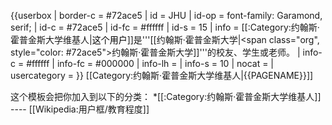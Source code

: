 {{userbox
| border-c      = #72ace5
| id            = JHU
| id-op    = font-family: Garamond, serif;
| id-c          = #72ace5
| id-fc         = #ffffff
| id-s          = 15
| info          = [[:Category:约翰斯·霍普金斯大学维基人|<span style="color: #000000">这个用户</span>]]是'''[[约翰斯·霍普金斯大学|<span class="org", style="color: #72ace5">约翰斯·霍普金斯大学]]'''</span>的校友、学生或老师。
| info-c        = #ffffff
| info-fc       = #000000
| info-lh       = 
| info-s        = 10
| nocat         = 
| usercategory  = 
}}
<includeonly>[[Category:约翰斯·霍普金斯大学维基人|{{PAGENAME}}]]</includeonly>
<noinclude>
<div style="clear:both">
这个模板会把你加入到以下的分类：
*[[:Category:约翰斯·霍普金斯大学维基人]]
----
[[Wikipedia:用户框/教育程度]]</div>
</noinclude>
